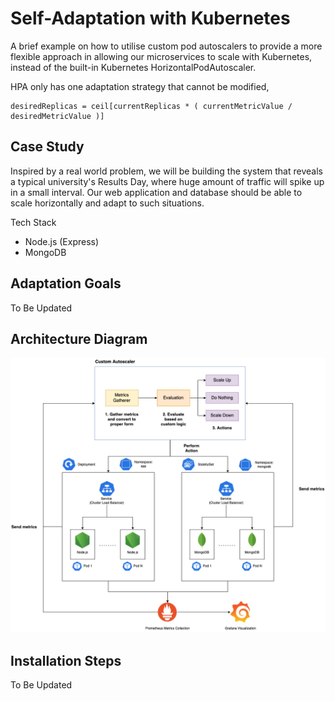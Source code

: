 # Self-Adaptation with Kubernetes

A brief example on how to utilise custom pod autoscalers to provide a more flexible approach in allowing our microservices to scale with Kubernetes, instead of the built-in Kubernetes HorizontalPodAutoscaler.

HPA only has one adaptation strategy that cannot be modified,
```
desiredReplicas = ceil[currentReplicas * ( currentMetricValue / desiredMetricValue )]
```

## Case Study

Inspired by a real world problem, we will be building the system that reveals a typical university's Results Day, where huge amount of traffic will spike up in a small interval. Our web application and database should be able to scale horizontally and adapt to such situations.

Tech Stack
- Node.js (Express)
- MongoDB

## Adaptation Goals

To Be Updated

## Architecture Diagram

![Architecture Diagram](./repo/architecture.png)

## Installation Steps

To Be Updated